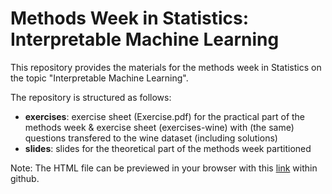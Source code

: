# Methods Week in Statistics: Interpretable Machine Learning

This repository provides the materials for the methods week in Statistics on the topic "Interpretable Machine Learning".

The repository is structured as follows:
* **exercises**: exercise sheet (Exercise.pdf) for the practical part of the methods week & exercise sheet (exercises-wine) with (the same) questions transfered to the wine dataset (including solutions)
* **slides**: slides for the theoretical part of the methods week partitioned


Note: The HTML file can be previewed in your browser with this [link](https://htmlpreview.github.io/?https://github.com/bips-hb/methods_week/blob/master/exercises/exercise-wines.html) within github.
